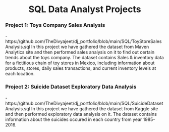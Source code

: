 <h1 align="center">SQL Data Analyst Projects</h1>

<h3>Project 1: Toys Company Sales Analysis</h3> - https://github.com/TheDivyajeet/dj_portfolio/blob/main/SQL/ToyStoreSalesAnalysis.sql
In this project we have gathered the dataset from Maven Analytics site and then performed sales analysis on it to find out certain trends about the toys company.
The dataset contains Sales & inventory data for a fictitious chain of toy stores in Mexico, including information about products, stores, daily sales transactions, and current inventory levels at each location.

<h3>Project 2: Suicide Dataset Exploratory Data Analysis</h3> - https://github.com/TheDivyajeet/dj_portfolio/blob/main/SQL/SuicideDatasetAnalysis.sql
In this project we have gathered the dataset from Kaggle site and then performed exploratory data analysis on it.
The dataset contains information about the suicides occured in each country from year 1985-2016.
